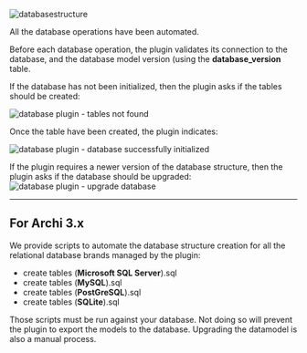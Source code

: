 ![databasestructure](https://user-images.githubusercontent.com/9281982/39529276-8df409ca-4e26-11e8-9a82-dab483fe72c7.jpg)

All the database operations have been automated.

Before each database operation, the plugin validates its connection to the database, and the database model version (using the **database_version** table.

If the database has not been initialized, then the plugin asks if the tables should be created:

![database plugin - tables not found](https://user-images.githubusercontent.com/9281982/39530635-aecbe91c-4e29-11e8-8791-818b2b932bf2.png)

Once the table have been created, the plugin indicates:

![database plugin - database successfully initialized](https://user-images.githubusercontent.com/9281982/39530634-ae9f1676-4e29-11e8-929d-1ab4e68a8f94.png)

If the plugin requires a newer version of the database structure, then the plugin asks if the database should be upgraded:
![database plugin - upgrade database](https://user-images.githubusercontent.com/9281982/39530991-739ed344-4e2a-11e8-9dc1-674ae08cbbd1.png)

---
## For Archi 3.x
We provide scripts to automate the database structure creation for all the relational database brands managed by the plugin: 
* create tables (**Microsoft SQL Server**).sql
* create tables (**MySQL**).sql
* create tables (**PostGreSQL**).sql
* create tables (**SQLite**).sql

Those scripts must be run against your database. Not doing so will prevent the plugin to export the models to the database. Upgrading the datamodel is also a manual process.